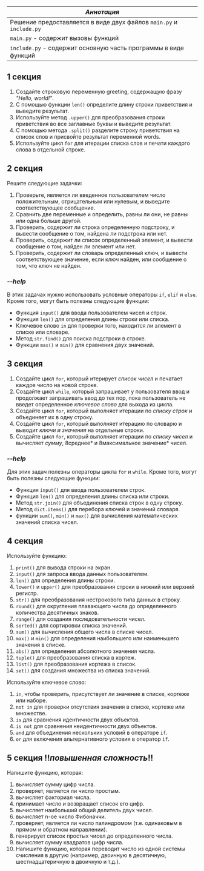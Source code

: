 <div align=center>

  |*Аннотация*|
  |---|
  |Решение предоставляется в виде двух файлов `main.py` и `include.py`|
  |`main.py` - содержит вызовы функций|
  |`include.py` - содержит основную часть программы в виде функций|
  
<div align=left>
  
## 1 секция
1. Создайте строковую переменную greeting, содержащую фразу *"Hello, world!"*.
2. С помощью функции `len()` определите длину строки приветствия и выведите результат.
3. Используйте метод `.upper()` для преобразования строки приветствия во все заглавные буквы и выведите результат.
4. С помощью метода `.split()` разделите строку приветствия на список слов и присвойте результат переменной words.
5. Используйте цикл `for` для итерации списка слов и печати каждого слова в отдельной строке.

## 2 секция
Решите следующие задачки:
1. Проверьте, является ли введенное пользователем число положительным, отрицательным или нулевым, и выведите соответствующее сообщение.
2. Сравнить две переменные и определить, равны ли они, не равны или одна больше другой.
3. Проверить, содержит ли строка определенную подстроку, и вывести сообщение о том, найдена ли подстрока или нет.
4. Проверить, содержит ли список определенный элемент, и вывести сообщение о том, найден ли элемент или нет.
5. Проверить, содержит ли словарь определенный ключ, и вывести соответствующее значение, если ключ найден, или сообщение о том, что ключ не найден.
### *--help*
В этих задачах нужно использовать условные операторы `if`, `elif` и `else`. Кроме того, могут быть полезны следующие функции:

- Функция `input()` для ввода пользователем чисел и строк. <br/>
- Функция `len()` для определения длины строки или списка. <br/>
- Ключевое слово `in` для проверки того, находится ли элемент в списке или словаре. <br/>
- Метод `str.find()` для поиска подстроки в строке. <br/>
- Функции `max()` и `min()` для сравнения двух значений.

## 3 секция
  
1. Создайте цикл `for`, который итерирует *список чисел* и печатает каждое число на новой строке.
2. Создайте цикл `while`, который запрашивает у пользователя ввод и продолжает запрашивать ввод до тех пор, пока пользователь не введет определенное *ключевое слово* для выхода из цикла.
3. Создайте цикл `for`, который выполняет итерации по *списку строк* и объединяет их в одну строку.
4. Создайте цикл `for`, который выполняет итерацию по словарю и выводит *ключи и значения* на отдельные строки.
5. Создайте цикл `for`, который выполняет итерации по *списку чисел* и вычисляет *сумму*, 8среднее* и 8максимальное значение* чисел.
### *--help*
Для этих задач полезны операторы цикла `for` и `while`. Кроме того, могут быть полезны следующие функции:

- Функция `input()` для ввода пользователем строк.<br/>
- Функция `len()` для определения длины списка или строки.<br/>
- Метод `str.join()` для объединения списка строк в одну строку.<br/>
- Метод `dict.items()` для перебора ключей и значений словаря.<br/>
- функции `sum()`, `min()` и `max()` для вычисления математических значений списка чисел.
  
## 4 секция
  
Используйте функцию:
1. `print()` для вывода строки на экран.
2. `input()` для запроса ввода данных пользователем.
3. `len()` для определения длины строки.
4. `lower()` и `upper()` для преобразования строки в нижний или верхний регистр.
5. `str()` для преобразования нестрокового типа данных в строку.
6. `round()` для округления плавающего числа до определенного количества десятичных знаков.
7. `range()` для создания последовательности чисел.
8. `sorted()` для сортировки списка значений.
9. `sum()` для вычисления общего числа в списке чисел.
10. `max()` и `min()` для определения наибольшего или наименьшего значения в списке.
11. `abs()` для определения абсолютного значения числа.
12. `tuple()` для преобразования списка в кортеж.
13. `list()` для преобразования кортежа в список.
14. `set()` для создания множества из списка значений.
  
Используйте ключевое слово:
1. `in`, чтобы проверить, присутствует ли значение в списке, кортеже или наборе.
2. `not in` для проверки отсутствия значения в списке, кортеже или множестве.
3. `is` для сравнения идентичности двух объектов.
4. `is not` для сравнения неидентичности двух объектов.
5. `and` для объединения нескольких условий в операторе `if`.
6. `or` для включения альтернативного условия в оператор `if`.

## 5 секция !!*повышенная сложность*!!

Напишите функцию, которая:
1. вычисляет сумму цифр числа.
2. проверяет, является ли число простым.
3. вычисляет факториал числа.
4. принимает число и возвращает список его цифр.
5. вычисляет наибольший общий делитель двух чисел.
6. вычисляет n-ое число Фибоначчи.
7. проверяет, является ли число палиндромом (т.е. одинаковым в прямом и обратном направлении).
8. генерирует список простых чисел до определенного числа.
9. вычисляет сумму квадратов цифр числа.
10. Напишите функцию, которая переводит число из одной системы счисления в другую (например, двоичную в десятичную, шестнадцатеричную в двоичную и т.д.).
